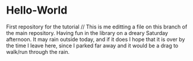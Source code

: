 # Hello-World
First repository for the tutorial
// This is me editting a file on this branch of the main repository. Having fun in the library on a dreary Saturday afternoon. It may rain outside today, and if it does I hope that it is over by the time I leave here, since I parked far away and it would be a drag to walk/run through the rain. 
